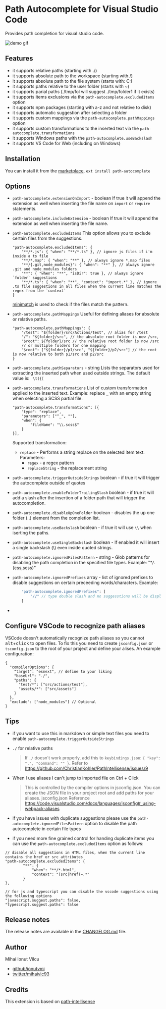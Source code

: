 # Path Autocomplete for Visual Studio Code

Provides path completion for visual studio code.

<img src="https://raw.githubusercontent.com/ionutvmi/path-autocomplete/master/demo/path-autocomplete.gif" alt="demo gif" />

## Features

- it supports relative paths (starting with ./)
- it supports absolute path to the workspace (starting with /)
- it supports absolute path to the file system (starts with: C:)
- it supports paths relative to the user folder (starts with ~)
- it supports parial paths (./tmp/fol will suggest ./tmp/folder1 if it exists)
- it supports items exclusions via the `path-autocomplete.excludedItems` option
- it supports npm packages (starting with a-z and not relative to disk)
- it supports automatic suggestion after selecting a folder
- it supports custom mappings via the `path-autocomplete.pathMappings` option
- it supports custom transformations to the inserted text via the `path-autocomplete.transformations`
- it supports Windows paths with the `path-autocomplete.useBackslash`
- it supports VS Code for Web (including on Windows)

## Installation

You can install it from the [marketplace](https://marketplace.visualstudio.com/items?itemName=ionutvmi.path-autocomplete).
`ext install path-autocomplete`

## Options

- `path-autocomplete.extensionOnImport` - boolean If true it will append the extension as well when inserting the file name on `import` or `require` statements.
- `path-autocomplete.includeExtension` - boolean If true it will append the extension as well when inserting the file name.
- `path-autocomplete.excludedItems`
  This option allows you to exclude certain files from the suggestions.

  ```
  "path-autocomplete.excludedItems": {
      "**/*.js": { "when": "**/*.ts" }, // ignore js files if i'm inside a ts file
      "**/*.map": { "when": "**" }, // always ignore *.map files
      "**/{.git,node_modules}": { "when": "**" }, // always ignore .git and node_modules folders
      "**": { "when": "**", "isDir": true }, // always ignore `folder` suggestions
      "**/*.ts": { "when": "**", "context": "import.*" }, // ignore .ts file suggestions in all files when the current line matches the regex from the `context`
  }
  ```

  [minimatch](https://www.npmjs.com/package/minimatch) is used to check if the files match the pattern.

- `path-autocomplete.pathMappings`
  Useful for defining aliases for absolute or relative paths.

  ```
  "path-autocomplete.pathMappings": {
      "/test": "${folder}/src/Actions/test", // alias for /test
      "/": "${folder}/src", // the absolute root folder is now /src,
      "$root": ${folder}/src // the relative root folder is now /src
      // or multiple folders for one mapping
      "$root": ["${folder}/p1/src", "${folder}/p2/src"] // the root is now relative to both p1/src and p2/src
  }
  ```

- `path-autocomplete.pathSeparators` - string Lists the separators used for extracting the inserted path when used outside strings.
  The default value is: ` \t({[`

- `path-autocomplete.transformations`
  List of custom transformation applied to the inserted text.
  Example: replace `_` with an empty string when selecting a SCSS partial file.

  ```
  "path-autocomplete.transformations": [{
      "type": "replace",
      "parameters": ["^_", ""],
      "when": {
          "fileName": "\\.scss$"
      }
  }],
  ```

  Supported transformation:

  - `replace` - Performs a string replace on the selected item text.
    Parameters:
    - `regex` - a regex pattern
    - `replaceString` - the replacement string

- `path-autocomplete.triggerOutsideStrings` boolean - if true it will trigger the autocomplete outside of quotes
- `path-autocomplete.enableFolderTrailingSlash` boolean - if true it will add a slash after the insertion of a folder path that will trigger the autocompletion.
- `path-autocomplete.disableUpOneFolder` boolean - disables the up one folder (..) element from the completion list.
- `path-autocomplete.useBackslash` boolean - if true it will use `\\` when iserting the paths.
- `path-autocomplete.useSingleBackslash` boolean - If enabled it will insert a single backslash (\\) even inside quoted strings.
- `path-autocomplete.ignoredFilesPattern` - string - Glob patterns for disabling the path completion in the specified file types. Example: "\*_/_.{css,scss}"
- `path-autocomplete.ignoredPrefixes` array - list of ignored prefixes to disable suggestions
  on certain preceeding words/characters.
  Example:
  ```js
      "path-autocomplete.ignoredPrefixes": [
          "//" // type double slash and no suggesstions will be displayed
      ]
  ```
-

## Configure VSCode to recognize path aliases

VSCode doesn't automatically recognize path aliases so you cannot <kbd>alt</kbd>+<kbd>click</kbd> to open files. To fix this you need to create `jsconfig.json` or `tsconfig.json` to the root of your project and define your alises. An example configuration:

```
{
  "compilerOptions": {
    "target": "esnext", // define to your liking
    "baseUrl": "./",
    "paths": {
      "test/*": ["src/actions/test"],
      "assets/*": ["src/assets"]
    }
  },
  "exclude": ["node_modules"] // Optional
}
```

## Tips

- if you want to use this in markdown or simple text files you need to enable `path-autocomplete.triggerOutsideStrings`

- `./` for relative paths

  > If `./` doesn't work properly, add this to `keybindings.json`: `{ "key": ".", "command": "" }`. Refer to https://github.com/ChristianKohler/PathIntellisense/issues/9

- When I use aliases I can't jump to imported file on Ctrl + Click
  > This is controlled by the compiler options in jsconfig.json. You can create the JSON file in your project root and add paths for your aliases.
  > jsconfig.json Reference
  > https://code.visualstudio.com/docs/languages/jsconfig#_using-webpack-aliases
- if you have issues with duplicate suggestions please use the `path-autocomplete.ignoredFilesPattern` option to disable the path autocomplete in certain file types
- if you need more fine grained control for handing duplicate items you can use the `path-autocomplete.excludedItems` option as follows:

```
// disable all suggestions in HTML files, when the current line contains the href or src attributes
"path-autocomplete.excludedItems": {
        "**": {
            "when": "**/*.html",
            "context": "(src|href)=.*"
        }
},

// for js and typescript you can disable the vscode suggestions using the following options
"javascript.suggest.paths": false,
"typescript.suggest.paths": false
```

## Release notes

The release notes are available in the [CHANGELOG.md](CHANGELOG.md) file.

## Author

Mihai Ionut Vilcu

- [github/ionutvmi](https://github.com/ionutvmi)
- [twitter/mihaivlc93](http://twitter.com/mihaivlc93)

## Credits

This extension is based on [path-intellisense](https://marketplace.visualstudio.com/items?itemName=christian-kohler.path-intellisense)
